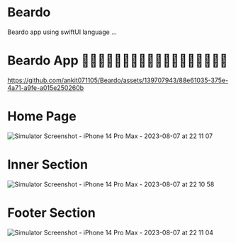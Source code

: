 # Beardo
Beardo app using swiftUI language ...


# Beardo App 🧔🏻‍♂️🧔🏻‍♂️🧔🏻‍♂️🧔🏻‍♂️👱🏽‍♂️👱🏽‍♂️

https://github.com/ankit071105/Beardo/assets/139707943/88e61035-375e-4a71-a9fe-a015e250260b

# Home Page
![Simulator Screenshot - iPhone 14 Pro Max - 2023-08-07 at 22 11 07](https://github.com/ankit071105/Beardo/assets/139707943/4ffdb69b-f72a-42e2-82ee-43fa6856e96c)

# Inner Section
![Simulator Screenshot - iPhone 14 Pro Max - 2023-08-07 at 22 10 58](https://github.com/ankit071105/Beardo/assets/139707943/4f23aeeb-6dd0-4e54-a8e6-528c41925b4f)

# Footer Section 

![Simulator Screenshot - iPhone 14 Pro Max - 2023-08-07 at 22 11 04](https://github.com/ankit071105/Beardo/assets/139707943/2f000cbb-d422-41c6-b275-4f75587c6a55)
